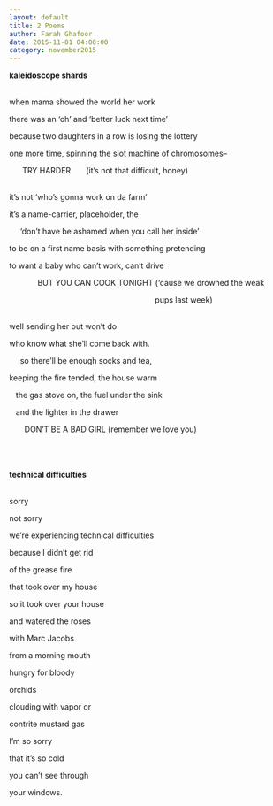 ```yaml
---
layout: default
title: 2 Poems
author: Farah Ghafoor
date: 2015-11-01 04:00:00
category: november2015
---
```

<p><b>kaleidoscope shards</b></br></br>

when mama showed the world her work</br>

there was an ‘oh’ and ‘better luck next time’</br>

because two daughters in a row is losing the lottery</br>

one more time, spinning the slot machine of chromosomes–</br>

&nbsp;&nbsp;&nbsp;&nbsp;&nbsp; TRY HARDER &nbsp;&nbsp;&nbsp;&nbsp;&nbsp; (it’s not that difficult, honey)</br></br>

it’s not ‘who’s gonna work on da farm’ </br>

it’s a name-carrier, placeholder, the </br>

&nbsp;&nbsp;&nbsp;&nbsp;&nbsp;‘don’t have be ashamed when you call her inside’</br>

to be on a first name basis with something pretending</br>

to want a baby who can’t work, can’t drive </br>

&nbsp;&nbsp;&nbsp;&nbsp;&nbsp;&nbsp;&nbsp;&nbsp;&nbsp;&nbsp;&nbsp;&nbsp;&nbsp;BUT YOU CAN COOK TONIGHT (‘cause we drowned the weak </br>

&nbsp;&nbsp;&nbsp;&nbsp;&nbsp;&nbsp;&nbsp;&nbsp;&nbsp;&nbsp;&nbsp;&nbsp;&nbsp;&nbsp;&nbsp;&nbsp;&nbsp;&nbsp;&nbsp;&nbsp;&nbsp;&nbsp;&nbsp;&nbsp;&nbsp;&nbsp;&nbsp;&nbsp;&nbsp;&nbsp;&nbsp;&nbsp;&nbsp;&nbsp;&nbsp;&nbsp;&nbsp;&nbsp;&nbsp;&nbsp;&nbsp;&nbsp;&nbsp;&nbsp;&nbsp;&nbsp;&nbsp;&nbsp;&nbsp;&nbsp;&nbsp;&nbsp;&nbsp;&nbsp;&nbsp;&nbsp;&nbsp;&nbsp;&nbsp;&nbsp;&nbsp;&nbsp;&nbsp;&nbsp;&nbsp;&nbsp;&nbsp;pups last week)</br></br>

well sending her out won’t do</br>

who know what she’ll come back with. </br>

&nbsp;&nbsp;&nbsp;&nbsp;&nbsp;so there’ll be enough socks and tea,</br>

keeping the fire tended, the house warm </br>

&nbsp;&nbsp;&nbsp;the gas stove on, the fuel under the sink </br>

&nbsp;&nbsp;&nbsp;and the lighter in the drawer </br>

&nbsp;&nbsp;&nbsp;&nbsp;&nbsp;&nbsp; DON’T BE A BAD GIRL (remember we love you)</br></br></br></br>

<b>technical difficulties</b></br></br>

sorry </br>

not sorry </br>

we’re experiencing technical difficulties</br>

because I didn’t get rid </br>

of the grease fire</br>

that took over my house</br>

so it took over your house </br>

and watered the roses</br>

with Marc Jacobs</br>

from a morning mouth</br>

hungry for bloody </br>

orchids </br>

clouding with vapor or </br>

contrite mustard gas</br>

I’m so sorry </br>

that it’s so cold</br>

you can’t see through</br>

your windows.